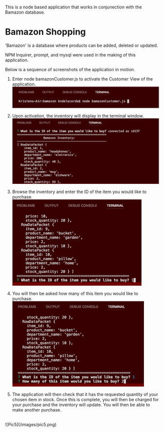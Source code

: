 This is a node based application that works in conjunection with the Bamazon database. 
<h1>Bamazon Shopping</h1>

'Bamazon' is a database where products can be added, deleted or updated. 

NPM Inquirer, prompt, and mysql were used in the making of this application. 

Below is a sequence of screenshots of the application in motion. 

1. Enter node bamazonCustomer.js to activate the Customer View of the application. 
![Pic1](/images/pic1.png)

2. Upon activation, the inventory will display in the terminal window. 
![Pic2](/images/pic2.png)

3. Browse the inventory and enter the ID of the item you would like to purchase. 
![Pic3](/images/pic3.png)

4. You will then be asked how many of this item you would like to purchase. 
![Pic4](/images/pic4.png)

5. The application will then check that it has the requested quantity of your chosen item in stock. Once this is complete, you will then be charged for your purchase and the inventory will update. You will then be able to make another purchase. 
</br>
![Pic5](/images/pic5.png)